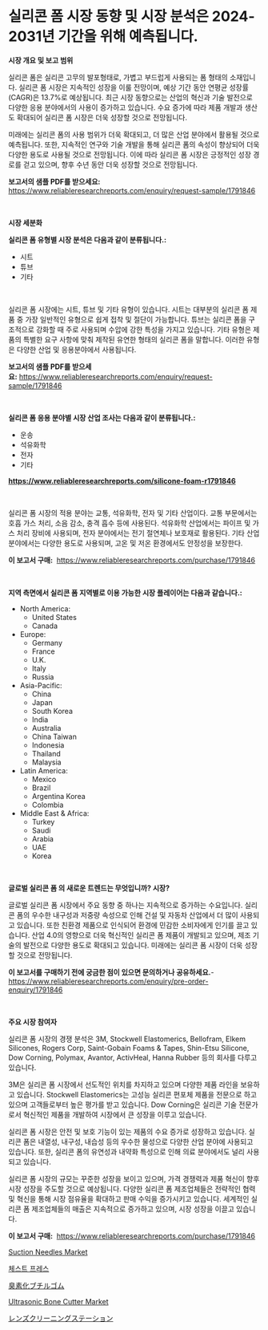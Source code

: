 <p><h1>실리콘 폼 시장 동향 및 시장 분석은 2024-2031년 기간을 위해 예측됩니다.</h1></p><p><strong>시장 개요 및 보고 범위</strong></p>
<p><p>실리콘 폼은 실리콘 고무의 발포형태로, 가볍고 부드럽게 사용되는 폼 형태의 소재입니다. 실리콘 폼 시장은 지속적인 성장을 이룰 전망이며, 예상 기간 동안 연평균 성장률(CAGR)은 13.7%로 예상됩니다. 최근 시장 동향으로는 산업의 혁신과 기술 발전으로 다양한 응용 분야에서의 사용이 증가하고 있습니다. 수요 증가에 따라 제품 개발과 생산도 확대되어 실리콘 폼 시장은 더욱 성장할 것으로 전망됩니다.</p><p>미래에는 실리콘 폼의 사용 범위가 더욱 확대되고, 더 많은 산업 분야에서 활용될 것으로 예측됩니다. 또한, 지속적인 연구와 기술 개발을 통해 실리콘 폼의 속성이 향상되어 더욱 다양한 용도로 사용될 것으로 전망됩니다. 이에 따라 실리콘 폼 시장은 긍정적인 성장 경로를 걷고 있으며, 향후 수년 동안 더욱 성장할 것으로 전망됩니다.</p></p>
<p><strong>보고서의 샘플 PDF를 받으세요:</strong> <a href="https://www.reliableresearchreports.com/enquiry/request-sample/1791846">https://www.reliableresearchreports.com/enquiry/request-sample/1791846</a></p>
<p>&nbsp;</p>
<p><strong>시장 세분화</strong></p>
<p><strong>실리콘 폼 유형별 시장 분석은 다음과 같이 분류됩니다.:</strong></p>
<p><ul><li>시트</li><li>튜브</li><li>기타</li></ul></p>
<p>&nbsp;</p>
<p><p>실리콘 폼 시장에는 시트, 튜브 및 기타 유형이 있습니다. 시트는 대부분의 실리콘 폼 제품 중 가장 일반적인 유형으로 쉽게 접착 및 절단이 가능합니다. 튜브는 실리콘 폼을 구조적으로 강화할 때 주로 사용되며 수압에 강한 특성을 가지고 있습니다. 기타 유형은 제품의 특별한 요구 사항에 맞춰 제작된 유연한 형태의 실리콘 폼을 말합니다. 이러한 유형은 다양한 산업 및 응용분야에서 사용됩니다.</p></p>
<p><strong>보고서의 샘플 PDF를 받으세요:</strong>&nbsp;<a href="https://www.reliableresearchreports.com/enquiry/request-sample/1791846">https://www.reliableresearchreports.com/enquiry/request-sample/1791846</a></p>
<p>&nbsp;</p>
<p><strong> 실리콘 폼 응용 분야별 시장 산업 조사는 다음과 같이 분류됩니다.:</strong></p>
<p><ul><li>운송</li><li>석유화학</li><li>전자</li><li>기타</li></ul></p>
<p><strong><a href="https://www.reliableresearchreports.com/silicone-foam-r1791846">https://www.reliableresearchreports.com/silicone-foam-r1791846</a></strong></p>
<p>&nbsp;</p>
<p><p>실리콘 폼 시장의 적용 분야는 교통, 석유화학, 전자 및 기타 산업이다. 교통 부문에서는 호흡 가스 처리, 소음 감소, 충격 흡수 등에 사용된다. 석유화학 산업에서는 파이프 및 가스 처리 장비에 사용되며, 전자 분야에서는 전기 절연체나 보호재로 활용된다. 기타 산업 분야에서는 다양한 용도로 사용되며, 고온 및 저온 환경에서도 안정성을 보장한다.</p></p>
<p><strong>이 보고서 구매:</strong>&nbsp; <a href="https://www.reliableresearchreports.com/purchase/1791846">https://www.reliableresearchreports.com/purchase/1791846</a></p>
<p>&nbsp;</p>
<p><strong>지역 측면에서 실리콘 폼 지역별로 이용 가능한 시장 플레이어는 다음과 같습니다.:</strong></p>
<p><ul>
    <li>
        North America:
        <ul>
            <li>United States</li>
            <li>Canada</li>
        </ul>
    </li>
    <li>
        Europe:
        <ul>
            <li>Germany</li>
            <li>France</li>
            <li>U.K.</li>
            <li>Italy</li>
            <li>Russia</li>
        </ul>
    </li>
    <li>
        Asia-Pacific:
        <ul>
            <li>China</li>
            <li>Japan</li>
            <li>South Korea</li>
            <li>India</li>
            <li>Australia</li>
            <li>China Taiwan</li>
            <li>Indonesia</li>
            <li>Thailand</li>
            <li>Malaysia</li>
        </ul>
    </li>
    <li>
        Latin America:
        <ul>
            <li>Mexico</li>
            <li>Brazil</li>
            <li>Argentina Korea</li>
            <li>Colombia</li>
        </ul>
    </li>
    <li>
        Middle East & Africa:
        <ul>
            <li>Turkey</li>
            <li>Saudi</li>
            <li>Arabia</li>
            <li>UAE</li>
            <li>Korea</li>
        </ul>
    </li>
    </ul></p>
<p>&nbsp;</p>
<p><strong>글로벌 실리콘 폼 의 새로운 트렌드는 무엇입니까? 시장?</strong></p>
<p><p>글로벌 실리콘 폼 시장에서 주요 동향 중 하나는 지속적으로 증가하는 수요입니다. 실리콘 폼의 우수한 내구성과 저중량 속성으로 인해 건설 및 자동차 산업에서 더 많이 사용되고 있습니다. 또한 친환경 제품으로 인식되어 환경에 민감한 소비자에게 인기를 끌고 있습니다. 산업 4.0의 영향으로 더욱 혁신적인 실리콘 폼 제품이 개발되고 있으며, 제조 기술의 발전으로 다양한 용도로 확대되고 있습니다. 미래에는 실리콘 폼 시장이 더욱 성장할 것으로 전망됩니다.</p></p>
<p><strong>이 보고서를 구매하기 전에 궁금한 점이 있으면 문의하거나 공유하세요.</strong>- <a href="https://www.reliableresearchreports.com/enquiry/pre-order-enquiry/1791846">https://www.reliableresearchreports.com/enquiry/pre-order-enquiry/1791846</a></p>
<p>&nbsp;</p>
<p><strong>주요 시장 참여자</strong></p>
<p><p>실리콘 폼 시장의 경쟁 분석은 3M, Stockwell Elastomerics, Bellofram, Elkem Silicones, Rogers Corp, Saint-Gobain Foams & Tapes, Shin-Etsu Silicone, Dow Corning, Polymax, Avantor, ActivHeal, Hanna Rubber 등의 회사를 다루고 있습니다.</p><p>3M은 실리콘 폼 시장에서 선도적인 위치를 차지하고 있으며 다양한 제품 라인을 보유하고 있습니다. Stockwell Elastomerics는 고성능 실리콘 편포체 제품을 전문으로 하고 있으며 고객들로부터 높은 평가를 받고 있습니다. Dow Corning은 실리콘 기술 전문가로서 혁신적인 제품을 개발하여 시장에서 큰 성장을 이루고 있습니다. </p><p>실리콘 폼 시장은 안전 및 보호 기능이 있는 제품의 수요 증가로 성장하고 있습니다. 실리콘 폼은 내열성, 내구성, 내습성 등의 우수한 물성으로 다양한 산업 분야에 사용되고 있습니다. 또한, 실리콘 폼의 유연성과 내약화 특성으로 인해 의료 분야에서도 널리 사용되고 있습니다.</p><p>실리콘 폼 시장의 규모는 꾸준한 성장을 보이고 있으며, 가격 경쟁력과 제품 혁신이 향후 시장 성장을 주도할 것으로 예상됩니다. 다양한 실리콘 폼 제조업체들은 전략적인 협력 및 혁신을 통해 시장 점유율을 확대하고 판매 수익을 증가시키고 있습니다. 세계적인 실리콘 폼 제조업체들의 매출은 지속적으로 증가하고 있으며, 시장 성장을 이끌고 있습니다.</p></p>
<p><strong>이 보고서 구매:</strong>&nbsp;&nbsp;<a href="https://www.reliableresearchreports.com/purchase/1791846">https://www.reliableresearchreports.com/purchase/1791846</a></p>
<p><p><a href="https://github.com/angelajermaine/Market-Research-Report-List-2/blob/main/suction-needles-market.md">Suction Needles Market</a></p><p><a href="https://github.com/Penelolack456456/Market-Research-Report-List-1/blob/main/889858122121.md">체스트 프레스</a></p><p><a href="https://github.com/cbigkbh02719/Market-Research-Report-List-1/blob/main/121918724195.md">臭素化ブチルゴム</a></p><p><a href="https://github.com/provorikovar/Market-Research-Report-List-3/blob/main/ultrasonic-bone-cutter-market.md">Ultrasonic Bone Cutter Market</a></p><p><a href="https://medium.com/@victor.sharp87978/%E3%83%AC%E3%83%B3%E3%82%BA%E3%82%AF%E3%83%AA%E3%83%BC%E3%83%8B%E3%83%B3%E3%82%B0%E3%82%B9%E3%83%86%E3%83%BC%E3%82%B7%E3%83%A7%E3%83%B3%E5%B8%82%E5%A0%B4%E3%81%AF-%E5%B8%82%E5%A0%B4%E3%82%B7%E3%82%A7%E3%82%A2-%E5%B8%82%E5%A0%B4%E3%83%88%E3%83%AC%E3%83%B3%E3%83%89-%E5%B8%82%E5%A0%B4%E6%88%90%E9%95%B7%E3%81%AB%E9%96%A2%E3%81%99%E3%82%8B%E6%83%85%E5%A0%B1%E3%82%92%E6%8F%90%E4%BE%9B%E3%81%97%E3%81%BE%E3%81%99-b363c0459573">レンズクリーニングステーション</a></p></p>
